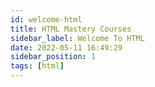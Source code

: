 ```yaml
---
id: welcome-html
title: HTML Mastery Courses
sidebar_label: Welcome To HTML
date: 2022-05-11 16:49:29
sidebar_position: 1
tags: [html]
---
```


